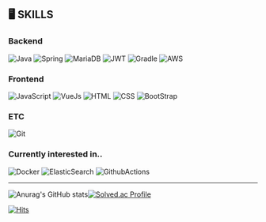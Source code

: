 ## 🖥️ SKILLS
### Backend
![Java](https://img.shields.io/badge/Java-ED8B00?style=for-the-badge&logo=openjdk&logoColor=white)
![Spring](https://img.shields.io/badge/Spring-6DB33F?style=for-the-badge&logo=spring&logoColor=white)
![MariaDB](https://img.shields.io/badge/MariaDB-003545?style=for-the-badge&logo=mariadb&logoColor=white)
![JWT](https://img.shields.io/badge/json%20web%20tokens-323330?style=for-the-badge&logo=json-web-tokens&logoColor=pink)
![Gradle](https://img.shields.io/badge/Gradle-02303A.svg?style=for-the-badge&logo=Gradle&logoColor=white)
![AWS](https://img.shields.io/badge/Amazon_AWS-232F3E?style=for-the-badge&logo=amazon-aws&logoColor=white)

### Frontend
![JavaScript](https://img.shields.io/badge/JavaScript-F7DF1E?style=for-the-badge&logo=JavaScript&logoColor=white)
![VueJs](https://img.shields.io/badge/Vue.js-35495E?style=for-the-badge&logo=vue.js&logoColor=4FC08D)
![HTML](https://img.shields.io/badge/HTML-239120?style=for-the-badge&logo=html5&logoColor=white)
![CSS](https://img.shields.io/badge/CSS-239120?&style=for-the-badge&logo=css3&logoColor=white)
![BootStrap](https://img.shields.io/badge/Bootstrap-563D7C?style=for-the-badge&logo=bootstrap&logoColor=white)

### ETC
![Git](https://img.shields.io/badge/GIT-E44C30?style=for-the-badge&logo=git&logoColor=white)

### Currently interested in..
![Docker](https://img.shields.io/badge/docker-%230db7ed.svg?style=for-the-badge&logo=docker&logoColor=white)
![ElasticSearch](https://img.shields.io/badge/Elastic_Search-005571?style=for-the-badge&logo=elasticsearch&logoColor=white)
![GithubActions](https://img.shields.io/badge/GitHub_Actions-2088FF?style=for-the-badge&logo=github-actions&logoColor=white)

<hr>

![Anurag's GitHub stats](https://github-readme-stats.vercel.app/api?username=thddntjr1234&hide=contribs,prs&show_icons=true&theme=graywhite)[![Solved.ac Profile](http://mazassumnida.wtf/api/v2/generate_badge?boj=thddntjr1234)](https://solved.ac/thddntjr1234/)

[![Hits](https://hits.seeyoufarm.com/api/count/incr/badge.svg?url=https%3A%2F%2Fgithub.com%2Fthddntjr1234&count_bg=%233B72CF&title_bg=%23555555&icon=&icon_color=%23E9E9E9&title=hits&edge_flat=false)](https://hits.seeyoufarm.com)
